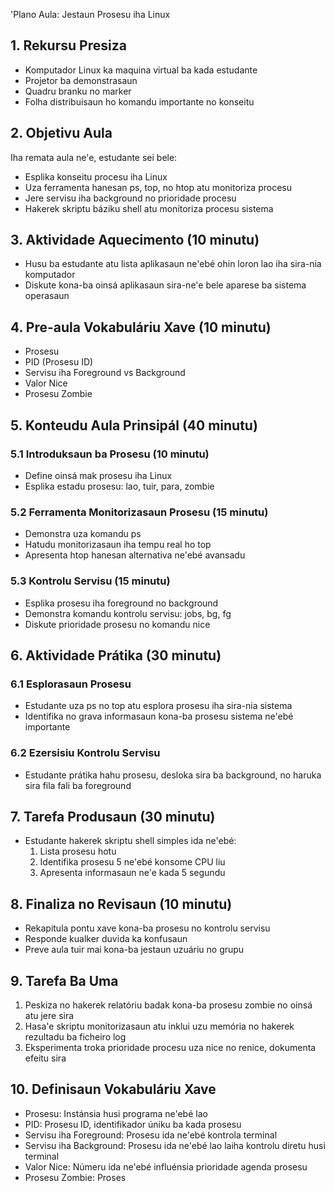 'Plano Aula: Jestaun Prosesu iha Linux

## 1. Rekursu Presiza

- Komputador Linux ka maquina virtual ba kada estudante
- Projetor ba demonstrasaun
- Quadru branku no marker
- Folha distribuisaun ho komandu importante no konseitu

## 2. Objetivu Aula

Iha remata aula ne'e, estudante sei bele:
- Esplika konseitu procesu iha Linux
- Uza ferramenta hanesan ps, top, no htop atu monitoriza procesu
- Jere servisu iha background no prioridade procesu
- Hakerek skriptu báziku shell atu monitoriza procesu sistema

## 3. Aktividade Aquecimento (10 minutu)

- Husu ba estudante atu lista aplikasaun ne'ebé ohin loron lao iha sira-nia komputador
- Diskute kona-ba oinsá aplikasaun sira-ne'e bele aparese ba sistema operasaun

## 4. Pre-aula Vokabuláriu Xave (10 minutu)

- Prosesu
- PID (Prosesu ID)
- Servisu iha Foreground vs Background
- Valor Nice
- Prosesu Zombie

## 5. Konteudu Aula Prinsipál (40 minutu)

### 5.1 Introduksaun ba Prosesu (10 minutu)
- Define oinsá mak prosesu iha Linux
- Esplika estadu prosesu: lao, tuir, para, zombie

### 5.2 Ferramenta Monitorizasaun Prosesu (15 minutu)
- Demonstra uza komandu ps
- Hatudu monitorizasaun iha tempu real ho top
- Apresenta htop hanesan alternativa ne'ebé avansadu

### 5.3 Kontrolu Servisu (15 minutu)
- Esplika prosesu iha foreground no background
- Demonstra komandu kontrolu servisu: jobs, bg, fg
- Diskute prioridade prosesu no komandu nice

## 6. Aktividade Prátika (30 minutu)

### 6.1 Esplorasaun Prosesu
- Estudante uza ps no top atu esplora prosesu iha sira-nia sistema
- Identifika no grava informasaun kona-ba prosesu sistema ne'ebé importante

### 6.2 Ezersisiu Kontrolu Servisu
- Estudante prátika hahu prosesu, desloka sira ba background, no haruka sira fila fali ba foreground

## 7. Tarefa Produsaun (30 minutu)

- Estudante hakerek skriptu shell simples ida ne'ebé:
  1. Lista prosesu hotu
  2. Identifika prosesu 5 ne'ebé konsome CPU liu
  3. Apresenta informasaun ne'e kada 5 segundu

## 8. Finaliza no Revisaun (10 minutu)

- Rekapitula pontu xave kona-ba prosesu no kontrolu servisu
- Responde kualker duvida ka konfusaun
- Preve aula tuir mai kona-ba jestaun uzuáriu no grupu

## 9. Tarefa Ba Uma

1. Peskiza no hakerek relatóriu badak kona-ba prosesu zombie no oinsá atu jere sira
2. Hasa'e skriptu monitorizasaun atu inklui uzu memória no hakerek rezultadu ba ficheiro log
3. Eksperimenta troka prioridade procesu uza nice no renice, dokumenta efeitu sira

## 10. Definisaun Vokabuláriu Xave

- Prosesu: Instánsia husi programa ne'ebé lao
- PID: Prosesu ID, identifikador úniku ba kada prosesu
- Servisu iha Foreground: Prosesu ida ne'ebé kontrola terminal
- Servisu iha Background: Prosesu ida ne'ebé lao laiha kontrolu diretu husi terminal
- Valor Nice: Númeru ida ne'ebé influénsia prioridade agenda prosesu
- Prosesu Zombie: Proses